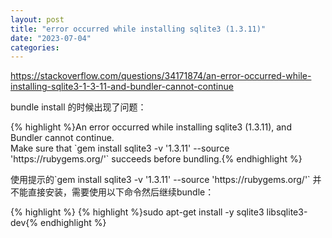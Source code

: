 ```yaml
---
layout: post
title: "error occurred while installing sqlite3 (1.3.11)"
date: "2023-07-04"
categories: 
---
```

<p><a href="https://stackoverflow.com/questions/34171874/an-error-occurred-while-installing-sqlite3-1-3-11-and-bundler-cannot-continue">https://stackoverflow.com/questions/34171874/an-error-occurred-while-installing-sqlite3-1-3-11-and-bundler-cannot-continue</a></p>

<p>bundle install 的时候出现了问题：</p>

<p>{% highlight %}An error occurred while installing sqlite3 (1.3.11), and Bundler cannot continue.<br />
Make sure that `gem install sqlite3 -v &#39;1.3.11&#39; --source &#39;https://rubygems.org/&#39;` succeeds before bundling.{% endhighlight %}</p>

<p>使用提示的`gem install sqlite3 -v &#39;1.3.11&#39; --source &#39;https://rubygems.org/&#39;` 并不能直接安装，需要使用以下命令然后继续bundle：</p>

{% highlight %}
{% highlight %}sudo apt-get install -y sqlite3 libsqlite3-dev{% endhighlight %}

